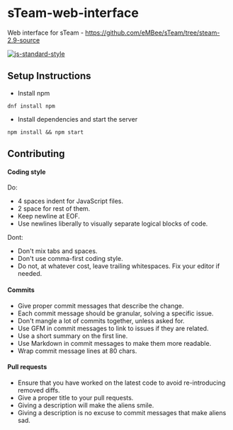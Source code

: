 # sTeam-web-interface

Web interface for sTeam - https://github.com/eMBee/sTeam/tree/steam-2.9-source

[![js-standard-style](https://img.shields.io/badge/code%20style-standard-brightgreen.svg?style=flat)](https://github.com/feross/standard)

## Setup Instructions

- Install npm

```
dnf install npm
```

- Install dependencies and start the server

```
npm install && npm start
```

## Contributing

#### Coding style

Do:

- 4 spaces indent for JavaScript files.
- 2 space for rest of them.
- Keep newline at EOF.
- Use newlines liberally to visually separate logical blocks of code.

Dont:

- Don't mix tabs and spaces.
- Don't use comma-first coding style.
- Do not, at whatever cost, leave trailing whitespaces. Fix your editor if needed.


#### Commits

- Give proper commit messages that describe the change.
- Each commit message should be granular, solving a specific issue.
- Don't mangle a lot of commits together, unless asked for.
- Use GFM in commit messages to link to issues if they are related.
- Use a short summary on the first line.
- Use Markdown in commit messages to make them more readable.
- Wrap commit message lines at 80 chars.


#### Pull requests

- Ensure that you have worked on the latest code to avoid re-introducing removed diffs.
- Give a proper title to your pull requests.
- Giving a description will make the aliens smile.
- Giving a description is no excuse to commit messages that make aliens sad.
